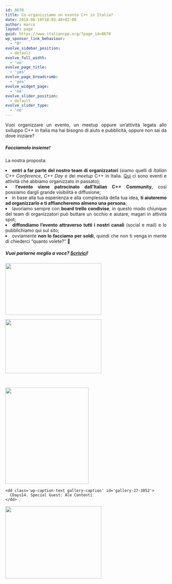 ```yaml
---
id: 8670
title: Co-organizziamo un evento C++ in Italia?
date: 2018-06-18T18:03:48+02:00
author: marco
layout: page
guid: https://www.italiancpp.org/?page_id=8670
wp_sponsor_link_behaviour:
  - "0"
evolve_sidebar_position:
  - default
evolve_full_width:
  - 'no'
evolve_page_title:
  - 'yes'
evolve_page_breadcrumb:
  - 'yes'
evolve_widget_page:
  - 'no'
evolve_slider_position:
  - default
evolve_slider_type:
  - 'no'
---
```

<p style="text-align: justify;">
  Vuoi organizzare un evento, un meetup oppure un&#8217;attività legata allo sviluppo C++ in Italia ma hai bisogno di aiuto e pubblicità, oppure non sai da dove iniziare?
</p>

<h5 style="text-align: justify;">
  Facciamolo insieme!
</h5>

<p style="text-align: justify;">
  La nostra proposta:
</p>

<li style="text-align: justify;">
  <strong>entri a far parte del nostro team di organizzatori</strong> (siamo quelli di <em>Italian C++ Conference</em>, <em>C++ Day</em> e dei <em>meetup</em> C++ in Italia. <a href="https://www.italiancpp.org/eventi/passato/">Qui</a> ci sono eventi e attività che abbiamo organizzato in passato);
</li>
<li style="text-align: justify;">
  <strong>l&#8217;evento viene patrocinato dall&#8217;Italian C++ Community</strong>, così possiamo dargli grande visibilità e diffusione;
</li>
<li style="text-align: justify;">
  in base alla tua esperienza e alla complessità della tua idea, <strong>ti aiuteremo ad organizzarlo e ti affiancheremo almeno una persona</strong>;
</li>
<li style="text-align: justify;">
  lavoriamo sempre con <strong>board trello condivise</strong>, in questo modo chiunque del team di organizzatori può buttare un occhio e aiutare, magari in attività spot;
</li>
<li style="text-align: justify;">
  <strong>diffondiamo l&#8217;evento attraverso tutti i nostri canali</strong> (social e mail) e lo pubblichiamo qui sul sito;
</li>
<li style="text-align: justify;">
  ovviamente <strong>non lo facciamo per soldi</strong>, quindi che non ti venga in mente di chiederci &#8220;quanto volete?&#8221; 🙂
</li>

##### Vuoi parlarne meglio a voce? [Scrivici](mailto:info@italiancpp.org)!

<div id='gallery-27' class='gallery galleryid-8670 gallery-columns-2 gallery-size-medium'>
  <dl class='gallery-item'>
    <dt class='gallery-icon landscape'>
      <a href='http://192.168.64.2/wordpress/2017/07/04/itcppcon17/20170617_174143/'><img width="300" height="161" src="http://192.168.64.2/wordpress/wp-content/uploads/2017/07/20170617_174143-e1498919354723-300x161.jpg" class="attachment-medium size-medium" alt="" loading="lazy" srcset="http://192.168.64.2/wordpress/wp-content/uploads/2017/07/20170617_174143-e1498919354723-300x161.jpg 300w, http://192.168.64.2/wordpress/wp-content/uploads/2017/07/20170617_174143-e1498919354723-768x413.jpg 768w, http://192.168.64.2/wordpress/wp-content/uploads/2017/07/20170617_174143-e1498919354723-1024x550.jpg 1024w, http://192.168.64.2/wordpress/wp-content/uploads/2017/07/20170617_174143-e1498919354723-600x322.jpg 600w" sizes="(max-width: 300px) 100vw, 300px" /></a>
    </dt>
  </dl>
  
  <dl class='gallery-item'>
    <dt class='gallery-icon landscape'>
      <a href='http://192.168.64.2/wordpress/2015/02/10/meetup-pordenone-2015/speakers2/'><img width="300" height="168" src="http://192.168.64.2/wordpress/wp-content/uploads/2015/02/speakers2-300x168.jpg" class="attachment-medium size-medium" alt="" loading="lazy" srcset="http://192.168.64.2/wordpress/wp-content/uploads/2015/02/speakers2-300x168.jpg 300w, http://192.168.64.2/wordpress/wp-content/uploads/2015/02/speakers2-600x337.jpg 600w, http://192.168.64.2/wordpress/wp-content/uploads/2015/02/speakers2-250x140.jpg 250w, http://192.168.64.2/wordpress/wp-content/uploads/2015/02/speakers2.jpg 1024w" sizes="(max-width: 300px) 100vw, 300px" /></a>
    </dt>
  </dl>
  
  <br style="clear: both" />
  
  <dl class='gallery-item'>
    <dt class='gallery-icon portrait'>
      <a href='http://192.168.64.2/wordpress/chi-siamo/cdays14/'><img width="260" height="300" src="http://192.168.64.2/wordpress/wp-content/uploads/2013/04/cdays14-260x300.jpg" class="attachment-medium size-medium" alt="" loading="lazy" aria-describedby="gallery-27-3852" srcset="http://192.168.64.2/wordpress/wp-content/uploads/2013/04/cdays14-260x300.jpg 260w, http://192.168.64.2/wordpress/wp-content/uploads/2013/04/cdays14-250x287.jpg 250w, http://192.168.64.2/wordpress/wp-content/uploads/2013/04/cdays14.jpg 481w" sizes="(max-width: 260px) 100vw, 260px" /></a>
    </dt>
    
    <dd class='wp-caption-text gallery-caption' id='gallery-27-3852'>
      CDays14. Special Guest: Ale Contenti
    </dd>
  </dl>
  
  <dl class='gallery-item'>
    <dt class='gallery-icon landscape'>
      <a href='http://192.168.64.2/wordpress/workshop/'><img width="300" height="225" src="http://192.168.64.2/wordpress/wp-content/uploads/2014/10/workshop-300x225.jpg" class="attachment-medium size-medium" alt="" loading="lazy" srcset="http://192.168.64.2/wordpress/wp-content/uploads/2014/10/workshop-300x225.jpg 300w, http://192.168.64.2/wordpress/wp-content/uploads/2014/10/workshop-250x187.jpg 250w, http://192.168.64.2/wordpress/wp-content/uploads/2014/10/workshop.jpg 600w" sizes="(max-width: 300px) 100vw, 300px" /></a>
    </dt>
  </dl>
  
  <br style="clear: both" />
</div>